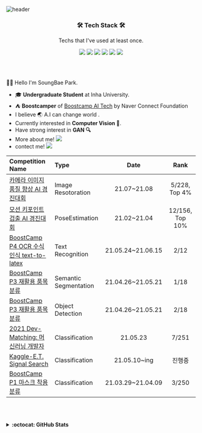 ![header](https://capsule-render.vercel.app/api?type=waving&color=timeGradient&height=240&section=header&text=Hi,%20I'm%20SongBae🤗&fontSize=36&animation=fadeIn&fontAlignY=36)


<h3 align='center'>🛠 Tech Stack 🛠</h3>

<p align='center' font-weight='bold'> Techs that I've used at least once.</p>
<p align='center'>

<img src="https://img.shields.io/badge/C++-3766AB?style=flat&logo=C++&logoColor=white"> 
<img src="https://img.shields.io/badge/Python-3766AB?style=flat&logo=Python&logoColor=white"> 
<img src="https://img.shields.io/badge/Pytorch-FF3232?style=flat&logo=Pytorch&logoColor=white"> 
<img src="https://img.shields.io/badge/Tensorflow-FF8C0A?style=flat&logo=Tensorflow&logoColor=white"> 
<img src="https://img.shields.io/badge/Numpy-1E8449?style=flat&logo=Numpy&logoColor=white">
<img src="https://img.shields.io/badge/MySQL-FFD228?style=flat&logo=MySQL&logoColor=white">
</p>
<br></br>

👋🏻 Hello I'm SoungBae Park.
- 🎓 **Undergraduate Student** at Inha University.
- ⛺ **Boostcamper** of [Boostcamp AI Tech](https://boostcamp.connect.or.kr/program.html) by Naver Connect Foundation
- I believe 🌏 A.I can change world .
- Currently interested in **Computer Vision 👀**. 
- Have strong interest in **GAN 🔍**
- More about me! <a href="https://songbae.oopy.io/"><img src="https://img.shields.io/badge/Blog-000000?style=flat&logo=Notion&logoColor=white"/></a>
- contect me! <a href="mailto:sbag57800@gmail.com"><img src="https://img.shields.io/badge/Mail-FF5050?style=flat&logo=Gmail&logoColor=white&link="/></a>


|Competition Name|Type|Date|Rank|
|:---|:---|:---:|:---:|
|[카메라 이미지 품질 향상 AI 경진대회](https://dacon.io/competitions/official/235746/leaderboard)|Image Resotoration|21.07~21.08|5/228, Top 4%|
|[모션 키포인트 검출 AI 경진대회](https://dacon.io/competitions/official/235701)|PoseEstimation|21.02~21.04|12/156, Top 10%|
|[BoostCamp P4 OCR 수식인식 text-to-latex ](https://songbae.oopy.io/e277b0e6-c7cd-4066-8892-7189b9e1992b)|Text Recognition|21.05.24~21.06.15|2/12|
|[BoostCamp P3 재활용 품목 분류 ](https://songbae.oopy.io/2da200fe-28cf-4c3e-ae7b-f64b312a30dc)|Semantic Segmentation|21.04.26~21.05.21|1/18|
|[BoostCamp P3 재활용 품목 분류 ](https://songbae.oopy.io/a6214749-5886-4f21-992d-4e11f5660028)|Object Detection|21.04.26~21.05.21|2/18|
|[2021 Dev-Matching: 머신러닝 개발자](https://programmers.co.kr/competitions/1109/2021-machinelearning)|Classification|21.05.23|7/251 |
|[Kaggle-E.T. Signal Search](https://www.kaggle.com/c/seti-breakthrough-listen)|Classification|21.05.10~ing|진행중|
|[BoostCamp P1 마스크 착용 분류](https://www.notion.so/P1-Mask-Age-Gender-Classify-2c675fb030b94f7e99f61ff2e11971b3)|Classification|21.03.29~21.04.09|3/250|


<br></br>
<details markdown="1">
<summary><strong>:octocat: GitHub Stats</strong></summary>
<br/>
<p align = "center">
  <img src = "https://github-readme-stats.vercel.app/api?username=songbae&show_icons=true&theme=dracula&count_private=true&line_height=27">
  <img src = "https://github-readme-stats.vercel.app/api/top-langs/?username=songbae&hide=css,java,html,asp&theme=dracula&langs_count=4">
</p>
</details>
